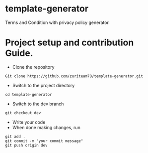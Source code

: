 # template-generator
Terms and Condition with privacy policy generator.

# Project setup and contribution Guide.

- Clone the repository

```
Git clone https://github.com/zuriteam78/template-generator.git
```

- Switch to the project directory

```
cd template-generator
```

- Switch to the dev branch

```
git checkout dev
```
- Write your code
- When done making changes, run

```
git add .
git commit -m "your commit message"
git push origin dev
```

